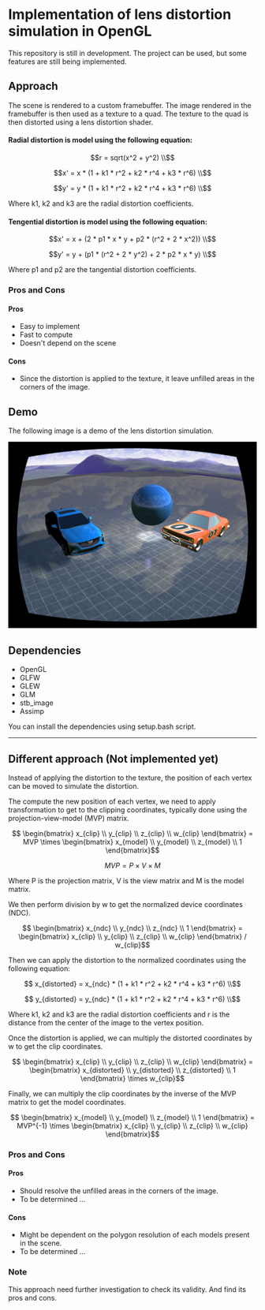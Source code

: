 # Implementation of lens distortion simulation in OpenGL

This repository is still in development. The project can be used, but some features are still being implemented.

## Approach
The scene is rendered to a custom framebuffer.
The image rendered in the framebuffer is then used as a texture to a quad.
The texture to the quad is then distorted using a lens distortion shader.

#### Radial distortion is model using the following equation:
```math
r = sqrt(x^2 + y^2) \\
```
```math
x' = x * (1 + k1 * r^2 + k2 * r^4 + k3 * r^6) \\
```
```math
y' = y * (1 + k1 * r^2 + k2 * r^4 + k3 * r^6) \\
```

Where k1, k2 and k3 are the radial distortion coefficients.

#### Tengential distortion is model using the following equation:
```math
x' = x + (2 * p1 * x * y + p2 * (r^2 + 2 * x^2)) \\
```
```math
y' = y + (p1 * (r^2 + 2 * y^2) + 2 * p2 * x * y) \\
```
Where p1 and p2 are the tangential distortion coefficients.

### Pros and Cons
#### Pros
- Easy to implement
- Fast to compute
- Doesn't depend on the scene

#### Cons
- Since the distortion is applied to the texture, it leave unfilled areas in the corners of the image.

## Demo
The following image is a demo of the lens distortion simulation.

![Demo](Screenshots/demo_radial_distortion.png)


## Dependencies
- OpenGL
- GLFW
- GLEW
- GLM
- stb_image
- Assimp

 You can install the dependencies using setup.bash script.

---

## Different approach (Not implemented yet)
Instead of applying the distortion to the texture, the position of each vertex can be moved to simulate the distortion.

The compute the new position of each vertex, we need to apply transformation to get to the clipping coordinates,
typically done using the projection-view-model (MVP) matrix.

```math
    \begin{bmatrix}
        x_{clip} \\
        y_{clip} \\
        z_{clip} \\
        w_{clip}
    \end{bmatrix}
    = MVP \times
    \begin{bmatrix}
        x_{model} \\
        y_{model} \\
        z_{model} \\
        1
    \end{bmatrix}
```
```math
    MVP = P \times V \times M
```
Where P is the projection matrix, V is the view matrix and M is the model matrix.

We then perform division by w to get the normalized device coordinates (NDC).

```math
    \begin{bmatrix}
        x_{ndc} \\
        y_{ndc} \\
        z_{ndc} \\
        1
    \end{bmatrix}
    = 
    \begin{bmatrix}
        x_{clip} \\
        y_{clip} \\
        z_{clip} \\
        w_{clip}
    \end{bmatrix}
    / w_{clip}
```


Then we can apply the distortion to the normalized coordinates using the following equation:

```math
    x_{distorted} = x_{ndc} * (1 + k1 * r^2 + k2 * r^4 + k3 * r^6) \\
```
```math
    y_{distorted} = y_{ndc} * (1 + k1 * r^2 + k2 * r^4 + k3 * r^6) \\
```

Where k1, k2 and k3 are the radial distortion coefficients and r is the distance from the center of the image to the vertex position.

Once the distortion is applied, we can multiply the distorted coordinates by w to get the clip coordinates.

```math
    \begin{bmatrix}
        x_{clip} \\
        y_{clip} \\
        z_{clip} \\
        w_{clip}
    \end{bmatrix}
    =
    \begin{bmatrix}
        x_{distorted} \\
        y_{distorted} \\
        z_{distorted} \\
        1
    \end{bmatrix}
    \times w_{clip}
```

Finally, we can multiply the clip coordinates by the inverse of the MVP matrix to get the model coordinates.

```math
    \begin{bmatrix}
        x_{model} \\
        y_{model} \\
        z_{model} \\
        1
    \end{bmatrix}
    =
    MVP^{-1} \times
    \begin{bmatrix}
        x_{clip} \\
        y_{clip} \\
        z_{clip} \\
        w_{clip}
    \end{bmatrix}
```

### Pros and Cons
#### Pros
- Should resolve the unfilled areas in the corners of the image.
- To be determined ...

#### Cons
- Might be dependent on the polygon resolution of each models present in the scene.
- To be determined ...

### Note
This approach need further investigation to check its validity. And find its pros and cons.